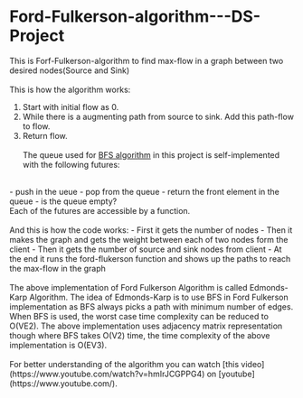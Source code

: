 # Ford-Fulkerson-algorithm---DS-Project
This is Forf-Fulkerson-algorithm to find max-flow in a graph between two desired nodes(Source and Sink)
<br/><br/>
This is how the algorithm works:
<br/>
1. Start with initial flow as 0.
2. While there is a augmenting path from source to sink. Add this path-flow to flow.
3. Return flow.
<br/> <br/>
The queue used for [BFS algorithm](https://www.geeksforgeeks.org/breadth-first-search-or-bfs-for-a-graph/) in this project is self-implemented with the following futures:
<br/>
- push in the ueue
- pop from the queue
- return the front element in the queue
- is the queue empty?
<br/>
Each of the futures are accessible by a function.
<br/> <br/>
And this is how the code works:
- First it gets the number of nodes
- Then it makes the graph and gets the weight between each of two nodes form the client
- Then it gets the number of source and sink nodes from client
- At the end it runs the ford-flukerson function and shows up the paths to reach the max-flow in the graph
<br/> <br/>
The above implementation of Ford Fulkerson Algorithm is called Edmonds-Karp Algorithm. 
The idea of Edmonds-Karp is to use BFS in Ford Fulkerson implementation as BFS always picks a path with minimum number of edges. 
When BFS is used, the worst case time complexity can be reduced to O(VE2). 
The above implementation uses adjacency matrix representation though where BFS takes O(V2) time, 
the time complexity of the above implementation is O(EV3).
<br/> <br/>
For better understanding of the algorithm you can watch [this video](https://www.youtube.com/watch?v=hmIrJCGPPG4) on [youtube](https://www.youtube.com/).
<br/> <br/>
